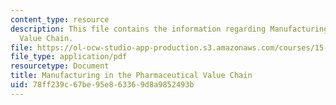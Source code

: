 ```yaml
---
content_type: resource
description: This file contains the information regarding Manufacturing in the Pharmaceutical
  Value Chain.
file: https://ol-ocw-studio-app-production.s3.amazonaws.com/courses/15-136j-principles-and-practice-of-drug-development-fall-2013/78ff239c67be95e863369d8a9852493b_MIT15_136JF13_Lec12_Manu.pdf
file_type: application/pdf
resourcetype: Document
title: Manufacturing in the Pharmaceutical Value Chain
uid: 78ff239c-67be-95e8-6336-9d8a9852493b
---
```

